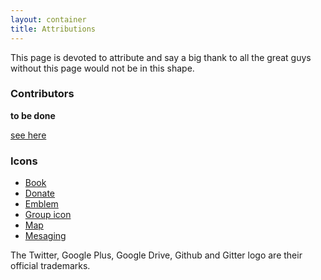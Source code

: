 ```yaml
---
layout: container
title: Attributions
---
```


This page is devoted to attribute and say a big thank to all the great guys without this page would not be in this shape.

### Contributors

__to be done__

[see here](/org_overview.html)

### Icons

* [Book](http://kyo-tux.deviantart.com/art/Aeon-79923737)
* [Donate](http://ivancoyier.deviantart.com/)
* [Emblem](http://schollidesign.deviantart.com/art/Human-O2-Iconset-105344123)
* [Group icon](https://github.com/stephenhutchings/typicons.font)
* [Map](http://anthonypiraino.com/)
* [Mesaging](http://www.everaldo.com/#twitter)

The Twitter, Google Plus, Google Drive, Github and Gitter logo are their official trademarks.
